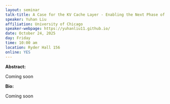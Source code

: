 ```yaml
---
layout: seminar
talk-title: A Case for the KV Cache Layer - Enabling the Next Phase of Fast Distributed LLM Serving
speaker: Yuhan Liu
affiliation: University of Chicago
speaker-webpage: https://yuhanliu11.github.io/
date: October 24, 2025
day: Friday
time: 10:00 am
location: Ryder Hall 156
online: YES
---
```


**Abstract:**

Coming soon

**Bio:**

Coming soon